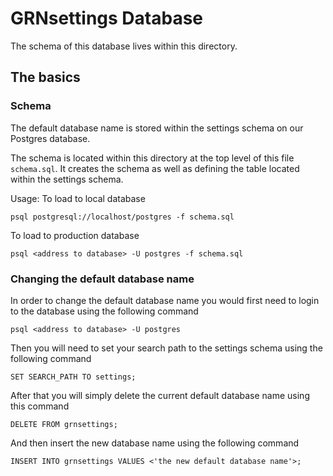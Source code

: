 # GRNsettings Database
The schema of this database lives within this directory.

## The basics 

### Schema
The default database name is stored within the settings schema on our Postgres database.

The schema is located within this directory at the top level of this file `schema.sql`. It creates the schema as well as defining the table located within the settings schema.

Usage: To load to local database
```
psql postgresql://localhost/postgres -f schema.sql
```
To load to production database
```
psql <address to database> -U postgres -f schema.sql
```

### Changing the default database name

In order to change the default database name you would first need to login to the database using the following command
```
psql <address to database> -U postgres
```
Then you will need to set your search path to the settings schema using the following command 
```
SET SEARCH_PATH TO settings;
```
After that you will simply delete the current default database name using this command 
```
DELETE FROM grnsettings;
```
And then insert the new database name using the following command 
```
INSERT INTO grnsettings VALUES <'the new default database name'>;
```
